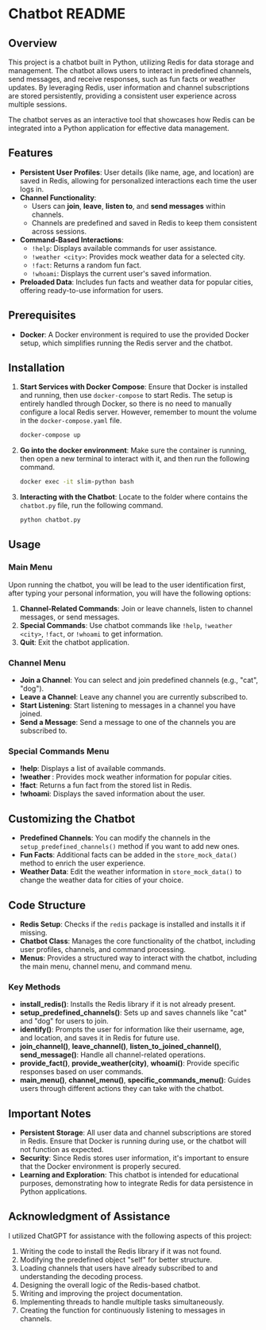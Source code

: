 
# Chatbot README

## Overview
This project is a chatbot built in Python, utilizing Redis for data storage and management. The chatbot allows users to interact in predefined channels, send messages, and receive responses, such as fun facts or weather updates. By leveraging Redis, user information and channel subscriptions are stored persistently, providing a consistent user experience across multiple sessions.

The chatbot serves as an interactive tool that showcases how Redis can be integrated into a Python application for effective data management.

## Features
- **Persistent User Profiles**: User details (like name, age, and location) are saved in Redis, allowing for personalized interactions each time the user logs in.
- **Channel Functionality**:
  - Users can **join**, **leave**, **listen to**, and **send messages** within channels.
  - Channels are predefined and saved in Redis to keep them consistent across sessions.
- **Command-Based Interactions**:
  - `!help`: Displays available commands for user assistance.
  - `!weather <city>`: Provides mock weather data for a selected city.
  - `!fact`: Returns a random fun fact.
  - `!whoami`: Displays the current user's saved information.
- **Preloaded Data**: Includes fun facts and weather data for popular cities, offering ready-to-use information for users.

## Prerequisites
- **Docker**: A Docker environment is required to use the provided Docker setup, which simplifies running the Redis server and the chatbot.

## Installation
1. **Start Services with Docker Compose**: Ensure that Docker is installed and running, then use `docker-compose` to start Redis. The setup is entirely handled through Docker, so there is no need to manually configure a local Redis server. However, remember to mount the volume in the `docker-compose.yaml` file.
   ```sh
   docker-compose up
   ```
2. **Go into the docker environment**: Make sure the container is running, then open a new terminal to interact with it, and then run the following command.
   ```sh
   docker exec -it slim-python bash
   ```
3. **Interacting with the Chatbot**: Locate to the folder where contains the `chatbot.py` file, run the following command.
   ```sh
   python chatbot.py
   ```
   
## Usage
### Main Menu
Upon running the chatbot, you will be lead to the user identification first, after typing your personal information, you will have the following options:
1. **Channel-Related Commands**: Join or leave channels, listen to channel messages, or send messages.
2. **Special Commands**: Use chatbot commands like `!help`, `!weather <city>`, `!fact`, or `!whoami` to get information.
3. **Quit**: Exit the chatbot application.

### Channel Menu
- **Join a Channel**: You can select and join predefined channels (e.g., "cat", "dog").
- **Leave a Channel**: Leave any channel you are currently subscribed to.
- **Start Listening**: Start listening to messages in a channel you have joined.
- **Send a Message**: Send a message to one of the channels you are subscribed to.

### Special Commands Menu
- **!help**: Displays a list of available commands.
- **!weather <city>**: Provides mock weather information for popular cities.
- **!fact**: Returns a fun fact from the stored list in Redis.
- **!whoami**: Displays the saved information about the user.

## Customizing the Chatbot
- **Predefined Channels**: You can modify the channels in the `setup_predefined_channels()` method if you want to add new ones.
- **Fun Facts**: Additional facts can be added in the `store_mock_data()` method to enrich the user experience.
- **Weather Data**: Edit the weather information in `store_mock_data()` to change the weather data for cities of your choice.

## Code Structure
- **Redis Setup**: Checks if the `redis` package is installed and installs it if missing.
- **Chatbot Class**: Manages the core functionality of the chatbot, including user profiles, channels, and command processing.
- **Menus**: Provides a structured way to interact with the chatbot, including the main menu, channel menu, and command menu.

### Key Methods
- **install_redis()**: Installs the Redis library if it is not already present.
- **setup_predefined_channels()**: Sets up and saves channels like "cat" and "dog" for users to join.
- **identify()**: Prompts the user for information like their username, age, and location, and saves it in Redis for future use.
- **join_channel()**, **leave_channel()**, **listen_to_joined_channel()**, **send_message()**: Handle all channel-related operations.
- **provide_fact()**, **provide_weather(city)**, **whoami()**: Provide specific responses based on user commands.
- **main_menu()**, **channel_menu()**, **specific_commands_menu()**: Guides users through different actions they can take with the chatbot.

## Important Notes
- **Persistent Storage**: All user data and channel subscriptions are stored in Redis. Ensure that Docker is running during use, or the chatbot will not function as expected.
- **Security**: Since Redis stores user information, it's important to ensure that the Docker environment is properly secured.
- **Learning and Exploration**: This chatbot is intended for educational purposes, demonstrating how to integrate Redis for data persistence in Python applications.


## Acknowledgment of Assistance

I utilized ChatGPT for assistance with the following aspects of this project:

1. Writing the code to install the Redis library if it was not found.
2. Modifying the predefined object "self" for better structure.
3. Loading channels that users have already subscribed to and understanding the decoding process.
4. Designing the overall logic of the Redis-based chatbot.
5. Writing and improving the project documentation.
6. Implementing threads to handle multiple tasks simultaneously.
7. Creating the function for continuously listening to messages in channels.
